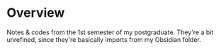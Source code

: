 # Overview

Notes & codes from the 1st semester of my postgraduate.
They're a bit unrefined, since they're basically imports from my Obsidian folder.
